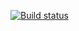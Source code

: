 [![Build status](https://ci.appveyor.com/api/projects/status/g5sel5fswy3efeib?svg=true)](https://ci.appveyor.com/project/r616on/home-works-3-props)
